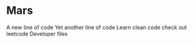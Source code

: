 # Mars
A new line of code
Yet another line of code
Learn clean code
check out leetcode
Developer files
